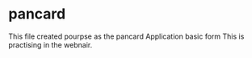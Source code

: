 # pancard
This file created pourpse as the pancard Application basic form
This is practising in the webnair.
